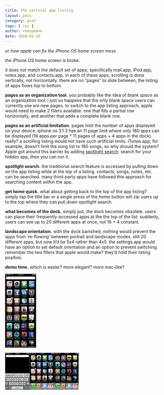 ```yaml
---
title: the vertical app listing
layout: post
category: post
tags: [ ios ]
author: rkoopmann
date: 2010-02-15
---
```


or *how apple can fix the iPhone OS home screen mess*

the iPhone OS home screen is broke.

it does not match the default set of apps; specifically mail.app, iPod.app, notes.app, and contacts.app. in each of these apps, scrolling is done vertically, not horizontally. there are no “pages” to slide between, the listing of apps flows top to bottom.

<!--more-->

**pages as an organization tool.** you probably like the idea of *blank space* as an organization tool. i just so happens that the only blank space users can currently use are new pages. to switch to the app listing approach, apple would need to make 2 fillers available: one that fills a partial row horizontally, and another that adds a complete blank row.

**pages as an artificial limitation.** pages limit the number of apps displayed on your device. iphone os 3.1.3 has an 11 page limit where only 180 apps can be displayed (16 apps per page * 11 pages of apps + 4 apps in the dock). really? a scrolling listing would not have such artificial limits. iTunes.app, for example, doesn’t limit the song list to 180 songs, so why should the system? Apple got around this barrier by adding [spotlight search](http://www.apple.com/iphone/iphone-3gs/search.html): search for your hidden app, then you can run it.

**spotlight search.** the traditional search feature is accessed by pulling down on the app listing while at the top of a listing. contacts, songs, notes, etc. can be searched. many third-party apps have followed this approach for searching content *within* the app.

**get home quick.** what about getting back to the top of the app listing? simply tap the title bar or a single press of the home button will zip users up to the top where they can pull down spotlight search.

**what becomes of the dock.** simply put, the dock becomes obsolete. users can place their frequently-accessed apps at the the top of the list. suddenly, users can see up to 20 different apps at once, not 16 + 4 constant.

**landscape orientation.** with the dock banished, nothing would prevent the apps from ‘re-flowing’ between portrait and landscape modes. still 20 different apps, but now it’d be 5x4 rather than 4x5. the settings.app would have an option to set default orientation and an option to prevent switching. remember the two fillers that apple would make? they’d hold their listing position.

**demo time.** which is easier? more elegant? more mac-like?



![vertical listing](/assets/img/2010-02-15-vertical.jpg)

![horizontal pages](/assets/img/2010-02-15-horizontal.jpg)

